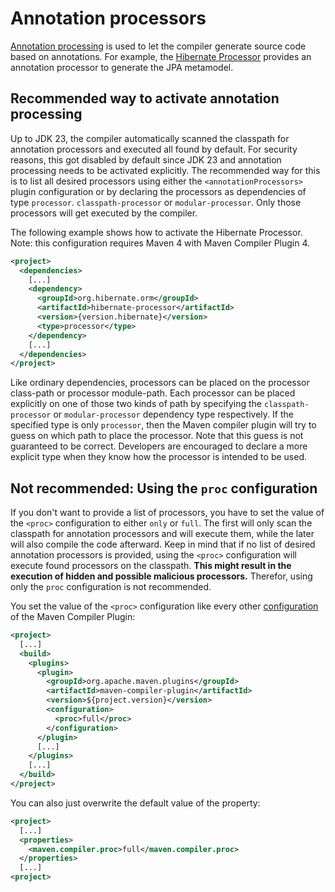 <!--
Licensed to the Apache Software Foundation (ASF) under one
or more contributor license agreements.  See the NOTICE file
distributed with this work for additional information
regarding copyright ownership.  The ASF licenses this file
to you under the Apache License, Version 2.0 (the
"License"); you may not use this file except in compliance
with the License.  You may obtain a copy of the License at

http://www.apache.org/licenses/LICENSE-2.0

Unless required by applicable law or agreed to in writing,
software distributed under the License is distributed on an
"AS IS" BASIS, WITHOUT WARRANTIES OR CONDITIONS OF ANY
KIND, either express or implied.  See the License for the
specific language governing permissions and limitations
under the License.
-->

# Annotation processors

[Annotation processing](https://docs.oracle.com/en/java/javase/23/docs/specs/man/javac.html#annotation-processing) is used to let the compiler generate source code based on annotations.
For example, the [Hibernate Processor](https://hibernate.org/orm/processor/) provides an annotation processor to generate the JPA metamodel.

## Recommended way to activate annotation processing
Up to JDK 23, the compiler automatically scanned the classpath for annotation processors and executed all found by default.
For security reasons, this got disabled by default since JDK 23 and annotation processing needs to be activated explicitly.
The recommended way for this is to list all desired processors using either the `<annotationProcessors>` plugin configuration
or by declaring the processors as dependencies of type `processor`. `classpath-processor` or `modular-processor`.
Only those processors will get executed by the compiler.

The following example shows how to activate the Hibernate Processor.
Note: this configuration requires Maven 4 with Maven Compiler Plugin 4.

```xml
<project>
  <dependencies>
    [...]
    <dependency>
      <groupId>org.hibernate.orm</groupId>
      <artifactId>hibernate-processor</artifactId>
      <version>{version.hibernate}</version>
      <type>processor</type>
    </dependency>
    [...]
  </dependencies>
</project>
```

Like ordinary dependencies, processors can be placed on the processor class-path or processor module-path.
Each processor can be placed explicitly on one of those two kinds of path by specifying the
`classpath-processor` or `modular-processor` dependency type respectively.
If the specified type is only `processor`, then the Maven compiler plugin will try to guess on which path to place the processor.
Note that this guess is not guaranteed to be correct.
Developers are encouraged to declare a more explicit type when they know how the processor is intended to be used.


## Not recommended: Using the `proc` configuration

If you don't want to provide a list of processors, you have to set the value of the `<proc>` configuration to either `only` or `full`.
The first will only scan the classpath for annotation processors and will execute them, while the later will also compile the code afterward.
Keep in mind that if no list of desired annotation processors is provided, using the `<proc>` configuration will execute found processors on the classpath.
**This might result in the execution of hidden and possible malicious processors.**
Therefor, using only the `proc` configuration is not recommended.

You set the value of the `<proc>` configuration like every other [configuration](/usage.html) of the Maven Compiler Plugin:

```xml
<project>
  [...]
  <build>
    <plugins>
      <plugin>
        <groupId>org.apache.maven.plugins</groupId>
        <artifactId>maven-compiler-plugin</artifactId>
        <version>${project.version}</version>
        <configuration>
          <proc>full</proc>
        </configuration>
      </plugin>
      [...]
    </plugins>
    [...]
  </build>
</project>
```

You can also just overwrite the default value of the property:

```xml
<project>
  [...]
  <properties>
    <maven.compiler.proc>full</maven.compiler.proc>
  </properties>
  [...]
<project>
```

